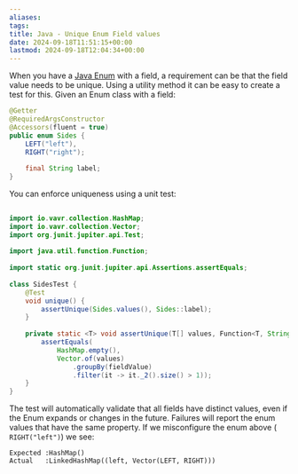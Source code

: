 ```yaml
---
aliases: 
tags: 
title: Java - Unique Enum Field values
date: 2024-09-18T11:51:15+00:00
lastmod: 2024-09-18T12:04:34+00:00
---
```

When you have a [Java Enum](https://www.baeldung.com/a-guide-to-java-enums) with a field, a requirement can be that the field value needs to be unique. Using a utility method it can be easy to create a test for this. Given an Enum class with a field:

```java
@Getter
@RequiredArgsConstructor
@Accessors(fluent = true)
public enum Sides {  
    LEFT("left"),  
    RIGHT("right");  
  
    final String label;
}
```

You can enforce uniqueness using a unit test:

```java
  
import io.vavr.collection.HashMap;  
import io.vavr.collection.Vector;  
import org.junit.jupiter.api.Test;  
  
import java.util.function.Function;  
  
import static org.junit.jupiter.api.Assertions.assertEquals;  
  
class SidesTest {  
    @Test  
    void unique() {  
        assertUnique(Sides.values(), Sides::label);  
    }  
  
    private static <T> void assertUnique(T[] values, Function<T, String> fieldValue) {  
        assertEquals(  
            HashMap.empty(),  
            Vector.of(values)  
                .groupBy(fieldValue)  
                .filter(it -> it._2().size() > 1));  
    }  
}
```

The test will automatically validate that all fields have distinct values, even if the Enum expands or changes in the future. Failures will report the enum values that have the same property. If we misconfigure the enum above ( `RIGHT("left")`) we see:

```
Expected :HashMap()
Actual   :LinkedHashMap((left, Vector(LEFT, RIGHT)))
```